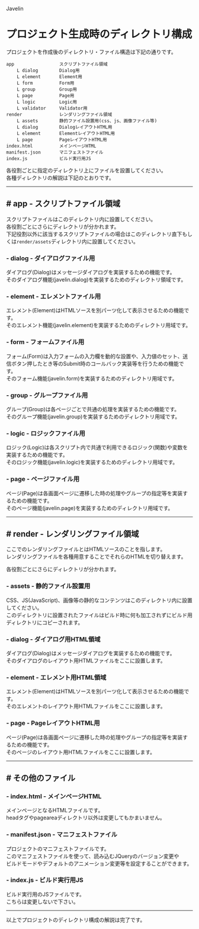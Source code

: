 Javelin

# プロジェクト生成時のディレクトリ構成

プロジェクトを作成後のディレクトリ・ファイル構造は下記の通りです。

```text
app                 スクリプトファイル領域
    L dialog        Dialog用
    L element       Element用
    L form          Form用
    L group         Group用
    L page          Page用
    L logic         Logic用
    L validator     Validator用
render              レンダリングファイル領域
    L assets        静的ファイル設置用(css、js、画像ファイル等)
    L dialog        DialogレイアウトHTML用
    L element       ElementレイアウトHTML用
    L page          PageレイアウトHTML用
index.html          メインページHTML
manifest.json       マニフェストファイル
index.js            ビルド実行用JS
```

各役割ごとに指定のディレクトリ上にファイルを設置してください。  
各種ディレクトリの解説は下記のとおりです。

---

## # app - スクリプトファイル領域

スクリプトファイルはこのディレクトリ内に設置してください。  
各役割ごとにさらにディレクトリが分かれます。  
下記役割以外に該当するスクリプトファイルの場合はこのディレクトリ直下もしくは``render/assets``ディレクトリ内に設置してください。

### - dialog - ダイアログファイル用

ダイアログ(Dialog)はメッセージダイアログを実装するための機能です。  
そのダイアログ機能(javelin.dialog)を実装するためのディレクトリ領域です。  

### - element - エレメントファイル用

エレメント(Element)はHTMLソースを別パーツ化して表示させるための機能です。  
そのエレメント機能(javelin.element)を実装するためのディレクトリ用域です。

### - form - フォームファイル用

フォーム(Form)は入力フォームの入力欄を動的な設置や、入力値のセット、送信ボタン押したとき等のSubmit時のコールバック実装等を行うための機能です。  
そのフォーム機能(javelin.form)を実装するためのディレクトリ用域です。

### - group - グループファイル用

グループ(Group)は各ページごとで共通の処理を実装するための機能です。  
そのグループ機能(javelin.group)を実装するためのディレクトリ用域です。

### - logic - ロジックファイル用

ロジック(Logic)は各スクリプト内で共通で利用できるロジック(関数)や変数を実装するための機能です。  
そのロジック機能(javelin.logic)を実装するためのディレクトリ用域です。

### - page - ページファイル用

ページ(Page)は各画面ページに遷移した時の処理やグループの指定等を実装するための機能です。  
そのページ機能(javelin.page)を実装するためのディレクトリ用域です。

---

## # render - レンダリングファイル領域

ここでのレンダリングファイルとはHTMLソースのことを指します。  
レンダリングファイルを各種用意することでそれらのHTMLを切り替えます。

各役割ごとにさらにディレクトリが分かれます。  

### - assets - 静的ファイル設置用

CSS、JS(JavaScript)、画像等の静的なコンテンツはこのディレクトリ内に設置してください。  
このディレクトリに設置されたファイルはビルド時に何も加工されずにビルド用ディレクトリにコピーされます。

### - dialog - ダイアログ用HTML領域

ダイアログ(Dialog)はメッセージダイアログを実装するための機能です。  
そのダイアログのレイアウト用HTMLファイルをここに設置します。

### - element - エレメント用HTML領域

エレメント(Element)はHTMLソースを別パーツ化して表示させるための機能です。  
そのエレメントのレイアウト用HTMLファイルをここに設置します。

### - page - PageレイアウトHTML用

ページ(Page)は各画面ページに遷移した時の処理やグループの指定等を実装するための機能です。  
そのページのレイアウト用HTMLファイルをここに設置します。

---

## # その他のファイル

### -  index.html - メインページHTML

メインページとなるHTMLファイルです。  
headタグやpageareaディレクトリ以外は変更してもかまいません。

### - manifest.json - マニフェストファイル

プロジェクトのマニフェストファイルです。  
このマニフェストファイルを使って、読み込むJQueryのバージョン変更や  
ビルドモードやデフォルトのアニメーション変更等を設定することができます。

### - index.js - ビルド実行用JS

ビルド実行用のJSファイルです。  
こちらは変更しないで下さい。

---

以上でプロジェクトのディレクトリ構成の解説は完了です。  
